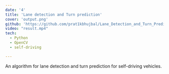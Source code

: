 ```yaml
---
date: '4'
title: 'Lane detection and Turn prediction'
cover: 'output.png'
github: 'https://github.com/prat1kbhujbal/Lane_Detection_and_Turn_Prediction'
video: "result.mp4"
tech:
  - Python
  - OpenCV
  - self-driving

---
```

An algorithm for lane detection and turn prediction for self-driving vehicles.
